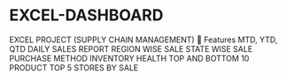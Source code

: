 # EXCEL-DASHBOARD
EXCEL PROJECT (SUPPLY CHAIN MANAGEMENT)
🚀 Features
MTD, YTD, QTD
DAILY SALES REPORT
REGION WISE SALE
STATE WISE SALE
PURCHASE METHOD
INVENTORY HEALTH
TOP AND BOTTOM 10 PRODUCT
TOP 5 STORES BY SALE
